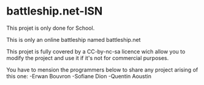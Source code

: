 # battleship.net-ISN

This projet is only done for School.

This is only an online battleship named battleship.net

This projet is fully covered by a CC-by-nc-sa licence wich allow you to modify the project and use it if it's not for commercial purposes.


You have to mension the programmers below to share any project arising of this one: 
-Erwan Bouvron
-Sofiane Dion
-Quentin Aoustin
